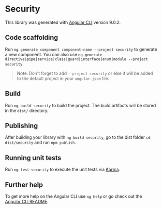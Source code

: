 # Security

This library was generated with [Angular CLI](https://github.com/angular/angular-cli) version 9.0.2.

## Code scaffolding

Run `ng generate component component-name --project security` to generate a new component. You can also use `ng generate directive|pipe|service|class|guard|interface|enum|module --project security`.
> Note: Don't forget to add `--project security` or else it will be added to the default project in your `angular.json` file. 

## Build

Run `ng build security` to build the project. The build artifacts will be stored in the `dist/` directory.

## Publishing

After building your library with `ng build security`, go to the dist folder `cd dist/security` and run `npm publish`.

## Running unit tests

Run `ng test security` to execute the unit tests via [Karma](https://karma-runner.github.io).

## Further help

To get more help on the Angular CLI use `ng help` or go check out the [Angular CLI README](https://github.com/angular/angular-cli/blob/master/README.md).
